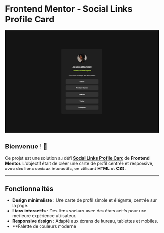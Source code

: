 # Frontend Mentor - Social Links Profile Card

![Design preview for the Social Links Profile Card coding challenge](./design/destkop-design.jpg)

## Bienvenue ! 👋

Ce projet est une solution au défi [**Social Links Profile Card**](https://www.frontendmentor.io/challenges/social-links-profile-UG32l9m6dQ) de **Frontend Mentor**. L'objectif était de créer une carte de profil centrée et responsive, avec des liens sociaux interactifs, en utilisant **HTML** et **CSS**.

---

## Fonctionnalités

- **Design minimaliste** : Une carte de profil simple et élégante, centrée sur la page.
- **Liens interactifs** : Des liens sociaux avec des états actifs pour une meilleure expérience utilisateur.
- **Responsive design** : Adapté aux écrans de bureau, tablettes et mobiles.
- **Palette de couleurs moderne
